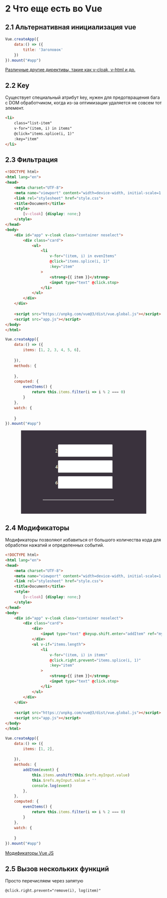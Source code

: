 # 2 Что еще есть во Vue
## 2.1 Альтернативная инициализация vue

```js
Vue.createApp({
    data:() => ({
        title: 'Заголовок'
    })
}).mount("#app")
```

[Различные другие директивы, такие как v-cloak, v-html и др.](https://vuejs.org/guide/essentials/template-syntax.html)

## 2.2 Key
Существует специальный атрибут key, нужен для предотвращения бага с DOM обработчиком, когда из-за оптимизации удаляется не совсем тот элемент.
```html
<li>
    class="list-item"
    v-for="(item, i) in items"
    @click="items.splice(i, 1)"
    :key="item"
</li>
```

## 2.3 Фильтрация
```html
<!DOCTYPE html>
<html lang="en">
<head>
    <meta charset="UTF-8">
    <meta name="viewport" content="width=device-width, initial-scale=1.0">
    <link rel="stylesheet" href="style.css">
    <title>Document</title>
    <style>
        [v-cloak] {display: none;}
    </style>
</head>
<body>
    <div id="app" v-cloak class="container noselect">
        <div class="card">
            <ul>
                <li
                    v-for="(item, i) in evenItems"
                    @click="items.splice(i, 1)"
                    :key="item"
                >
                    <strong>{{ item }}</strong>
                    <input type="text" @click.stop>
                </li>
            </ul>
        </div>
    </div>

    <script src="https://unpkg.com/vue@3/dist/vue.global.js"></script>
    <script src="app.js"></script>
</body>
</html>
```

```js
Vue.createApp({
    data:() => ({
        items: [1, 2, 3, 4, 5, 6],

    }),
    methods: {

    },
    computed: {
        evenItems() {
            return this.items.filter(i => i % 2 === 0)
        }
    },
    watch: {
        
    }
}).mount("#app")
```

<div style="text-align:center"><img src="img/filterComputed.png" /></div>

## 2.4 Модификаторы
Модификаторы позволяют избавиться от большого количества кода для обработки нажатий и определенных событий.
```html
<!DOCTYPE html>
<html lang="en">
<head>
    <meta charset="UTF-8">
    <meta name="viewport" content="width=device-width, initial-scale=1.0">
    <link rel="stylesheet" href="style.css">
    <title>Document</title>
    <style>
        [v-cloak] {display: none;}
    </style>
</head>
<body>
    <div id="app" v-cloak class="container noselect">
        <div class="card">
            <div>
                <input type="text" @keyup.shift.enter="addItem" ref="myInput">
            </div>
            <ul v-if="items.length">
                <li
                    v-for="(item, i) in items"
                    @click.right.prevent="items.splice(i, 1)"
                    :key="item"
                >
                    <strong>{{ item }}</strong>
                    <input type="text" @click.stop>
                </li>
            </ul>
        </div>
    </div>

    <script src="https://unpkg.com/vue@3/dist/vue.global.js"></script>
    <script src="app.js"></script>
</body>
</html>
```
```js
Vue.createApp({
    data:() => ({
        items: [1, 2],

    }),
    methods: {
        addItem(event) {
            this.items.unshift(this.$refs.myInput.value)
            this.$refs.myInput.value = ''
            console.log(event)
        },
    },
    computed: {
        evenItems() {
            return this.items.filter(i => i % 2 === 0)
        }
    },
    watch: {
        
    }
}).mount("#app")
```
[Модификаторы Vue JS](https://ru.vuejs.org/guide/essentials/event-handling.html)

## 2.5 Вызов нескольких функций
Просто перечисляем через запятую
```html
@click.right.prevent="remove(i), log(item)"
```